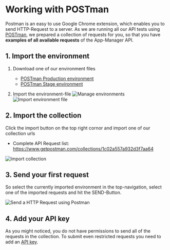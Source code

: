 # Working with POSTman

Postman is an easy to use Google Chrome extension, which enables you to send HTTP-Request to a server. As we are running all our API tests using [POSTman](https://getpostman.com), we prepared a collection of requests for you, so that you have **examples of all available requests** of the App-Manager API.

## 1. Import the environment

1. Download one of our environment files
    - [POSTman Production environment](https://app-manager.s3.amazonaws.com/api/tutorials/App-Manager-Production.postman_environment)
    - [POSTman Stage environment](https://app-manager.s3.amazonaws.com/api/tutorials/App-Manager-Stage.postman_environment)

1. Import the environment-file
![Manage environments](https://app-manager.s3.amazonaws.com/api/tutorials/POSTman-add-environment-1.png)
![Import environment file](https://app-manager.s3.amazonaws.com/api/tutorials/POSTman-add-environment-2.png)

## 2. Import the collection

Click the import button on the top right cornor and import one of our collection urls

- Complete API Request list: https://www.getpostman.com/collections/1c02a557a932d3f7aa64

![Import collection](https://app-manager.s3.amazonaws.com/api/tutorials/POSTman-import-collection-1.png)

## 3. Send your first request

So select the currently imported environment in the top-navigation, select one of the imported requests and hit the SEND-Button.

![Send a HTTP Request using Postman](https://app-manager.s3.amazonaws.com/api/tutorials/POSTman-send-request-1.png)

## 4. Add your API key

As you might noticed, you do not have permissions to send all of the requests in the collection. To submit even restricted requests you need to add an [API key](api_key).